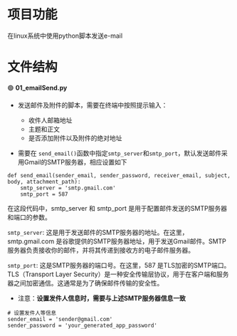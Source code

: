 # 项目功能

在linux系统中使用python脚本发送e-mail

# 文件结构

🟢 **01_emailSend.py**

- 发送邮件及附件的脚本，需要在终端中按照提示输入：
  -  收件人邮箱地址
  -  主题和正文
  -  是否添加附件以及附件的绝对地址

- 需要在 `send_email()`函数中指定`smtp_server`和`smtp_port`，默认发送邮件采用Gmail的SMTP服务器，相应设置如下

```
def send_email(sender_email, sender_password, receiver_email, subject, body, attachment_path):
    smtp_server = 'smtp.gmail.com'
    smtp_port = 587
```

在这段代码中，smtp_server 和 smtp_port 是用于配置邮件发送的SMTP服务器和端口的参数。

`smtp_server`: 这是用于发送邮件的SMTP服务器的地址。在这里，smtp.gmail.com 是谷歌提供的SMTP服务器地址，用于发送Gmail邮件。SMTP服务器负责接收你的邮件，并将其传递到接收方的电子邮件服务器。

`smtp_port`: 这是SMTP服务器的端口号。在这里，587 是TLS加密的SMTP端口。TLS（Transport Layer Security）是一种安全传输层协议，用于在客户端和服务器之间加密通信。这通常是为了确保邮件传输的安全性。


- 注意：**设置发件人信息时，需要与上述SMTP服务器信息一致**

```
# 设置发件人等信息
sender_email = 'sender@gmail.com'
sender_password = 'your_generated_app_password'
```











